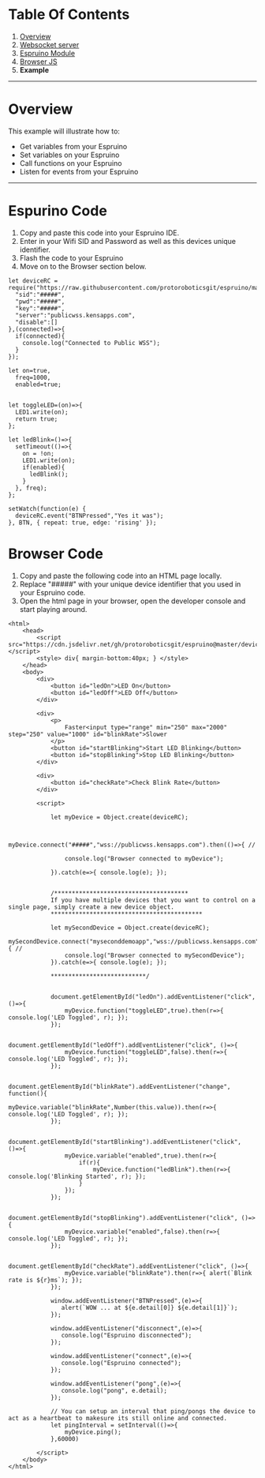 # Table Of Contents
 1. [Overview](https://github.com/protoroboticsgit/espruino/blob/master/devicerc/readme.md)
 2. [Websocket server](https://github.com/protoroboticsgit/espruino/blob/master/devicerc/readme_server.md)
 3. [Espruino Module](https://github.com/protoroboticsgit/espruino/blob/master/devicerc/readme_espruino.md)
 4. [Browser JS](https://github.com/protoroboticsgit/espruino/blob/master/devicerc/readme_browser.md)
 5. **Example**

----------------------------------------------

# Overview

This example will illustrate how to:

 - Get variables from your Espruino
 - Set variables on your Espruino
 - Call functions on your Espruino
 - Listen for events from your Espruino

----------------------------------------------

# Espurino Code

 1. Copy and paste this code into your Espruino IDE.
 2. Enter in your Wifi SID and Password as well as this devices unique identifier.
 3. Flash the code to your Espruino
 4. Move on to the Browser section below. 

```
let deviceRC = require("https://raw.githubusercontent.com/protoroboticsgit/espruino/master/devicerc/src/device/devicerc.min.js").connect({
  "sid":"#####",
  "pwd":"#####",
  "key":"#####",
  "server":"publicwss.kensapps.com",
  "disable":[]
},(connected)=>{
  if(connected){
    console.log("Connected to Public WSS");
  }
});

let on=true,
  freq=1000,
  enabled=true;


let toggleLED=(on)=>{
  LED1.write(on);
  return true;
};
    
let ledBlink=()=>{
  setTimeout(()=>{
    on = !on;
    LED1.write(on);
    if(enabled){
      ledBlink();
    }
  }, freq);
};

setWatch(function(e) {
  deviceRC.event("BTNPressed","Yes it was");
}, BTN, { repeat: true, edge: 'rising' });

```

# Browser Code

 1. Copy and paste the following code into an HTML page locally.
 2. Replace "#####" with your unique device identifier that you used in your Espruino code.
 3. Open the html page in your browser, open the developer console and start playing around. 

```
<html>
    <head>
        <script src="https://cdn.jsdelivr.net/gh/protoroboticsgit/espruino@master/devicerc/src/browser/devicerc.min.js"></script>
        <style> div{ margin-bottom:40px; } </style>
    </head>
    <body>
        <div>
            <button id="ledOn">LED On</button>
            <button id="ledOff">LED Off</button>
        </div>
        
        <div>
            <p>
                Faster<input type="range" min="250" max="2000" step="250" value="1000" id="blinkRate">Slower
            </p>
            <button id="startBlinking">Start LED Blinking</button>
            <button id="stopBlinking">Stop LED Blinking</button>
        </div>

        <div>
            <button id="checkRate">Check Blink Rate</button>
        </div>
        
        <script>
            
            let myDevice = Object.create(deviceRC);
            

            myDevice.connect("#####","wss://publicwss.kensapps.com").then(()=>{ //

                console.log("Browser connected to myDevice");

            }).catch(e=>{ console.log(e); });

           
            /**************************************
            If you have multiple devices that you want to control on a single page, simply create a new device object.
            *******************************************

            let mySecondDevice = Object.create(deviceRC);
            mySecondDevice.connect("myseconddemoapp","wss://publicwss.kensapps.com").then(()=>{ //
                console.log("Browser connected to mySecondDevice");
            }).catch(e=>{ console.log(e); });

            ***************************/

           
            document.getElementById("ledOn").addEventListener("click", ()=>{
                myDevice.function("toggleLED",true).then(r=>{ console.log('LED Toggled', r); });
            });

            document.getElementById("ledOff").addEventListener("click", ()=>{
                myDevice.function("toggleLED",false).then(r=>{ console.log('LED Toggled', r); });
            });

            document.getElementById("blinkRate").addEventListener("change", function(){
                myDevice.variable("blinkRate",Number(this.value)).then(r=>{ console.log('LED Toggled', r); });
            });

            document.getElementById("startBlinking").addEventListener("click", ()=>{                
                myDevice.variable("enabled",true).then(r=>{
                    if(r){
                        myDevice.function("ledBlink").then(r=>{ console.log('Blinking Started', r); });
                    }
                });
            });

            document.getElementById("stopBlinking").addEventListener("click", ()=>{                
                myDevice.variable("enabled",false).then(r=>{ console.log('LED Toggled', r); });
            });

            document.getElementById("checkRate").addEventListener("click", ()=>{                
                myDevice.variable("blinkRate").then(r=>{ alert(`Blink rate is ${r}ms`); });
            });

            window.addEventListener("BTNPressed",(e)=>{
               alert(`WOW ... at ${e.detail[0]} ${e.detail[1]}`);
            });

            window.addEventListener("disconnect",(e)=>{
               console.log("Espruino disconnected");
            });

            window.addEventListener("connect",(e)=>{
               console.log("Espruino connected");
            });

            window.addEventListener("pong",(e)=>{
               console.log("pong", e.detail);
            });

            // You can setup an interval that ping/pongs the device to act as a heartbeat to makesure its still online and connected.
            let pingInterval = setInterval(()=>{
                myDevice.ping();
            },60000)

        </script>
    </body>
</html>

```
